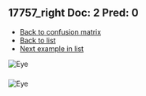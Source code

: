 ## 17757_right Doc: 2 Pred: 0
- [Back to confusion matrix](https://github.com/juliandewit/kaggle_retinopathy/blob/master/matrix.md)
- [Back to list](https://github.com/juliandewit/kaggle_retinopathy/blob/master/lists/20/list.md)
- [Next example in list](https://github.com/juliandewit/kaggle_retinopathy/blob/master/lists/20/18/18020_left.md)

![Eye](https://retinopaty.blob.core.windows.net/size1024/17757_right_2.jpeg)

### 

![Eye]()
